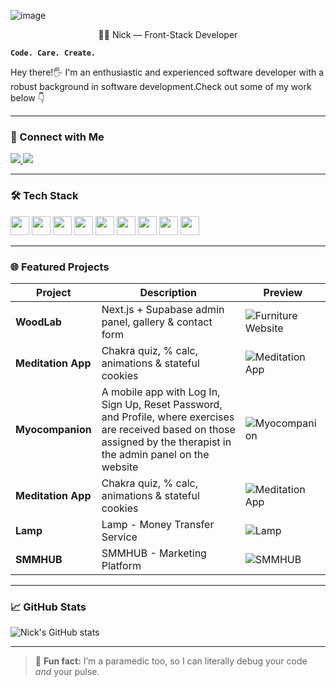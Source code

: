 ![image](https://mikekostivv.web.app/assets/giphy-ad866ee7.gif)

<p align="center"> 👨‍💻 Nick — Front-Stack Developer</p>

**`Code. Care. Create.`**

Hey there!🖐 I'm an enthusiastic and experienced software developer with a robust background in software development.Check out some of my work below 👇

---

### 🔗 Connect with Me

<p align="left">
  <a href="mailto:nikolaykostiv@gmail.com">
    <img src="https://img.shields.io/badge/Email-D14836?style=for-the-badge&logo=gmail&logoColor=white" />
  </a>
  <a href="https://www.upwork.com/freelancers/nickkostiv">
    <img src="https://img.shields.io/badge/Upwork-6fda44?style=for-the-badge&logo=Upwork&logoColor=white" />
  </a>
</p>


---

### 🛠️ Tech Stack

<p align="left">
  <img src="https://cdn.jsdelivr.net/gh/devicons/devicon/icons/javascript/javascript-original.svg" width="30px" />
  <img src="https://cdn.jsdelivr.net/gh/devicons/devicon/icons/typescript/typescript-original.svg" width="30px" />
  <img src="https://cdn.jsdelivr.net/gh/devicons/devicon/icons/react/react-original.svg" width="30px" />
  <img src="https://cdn.jsdelivr.net/gh/devicons/devicon/icons/nextjs/nextjs-original.svg" width="30px" />
  <img src="https://cdn.jsdelivr.net/gh/devicons/devicon/icons/nodejs/nodejs-original.svg" width="30px" />
  <img src="https://cdn.jsdelivr.net/gh/devicons/devicon/icons/tailwindcss/tailwindcss-plain.svg" width="30px" />
  <img src="https://cdn.jsdelivr.net/gh/devicons/devicon/icons/html5/html5-original.svg" width="30px" />
  <img src="https://cdn.jsdelivr.net/gh/devicons/devicon/icons/css3/css3-original.svg" width="30px" />
  <img src="https://cdn.jsdelivr.net/gh/devicons/devicon/icons/github/github-original.svg" width="30px" />
</p>

---

### 🌐 Featured Projects

| Project | Description | Preview |
|--------|-------------|---------|
| **WoodLab** | Next.js + Supabase admin panel, gallery & contact form | ![Furniture Website](https://www.upwork.com/att/download/portfolio/persons/uid/1663895959089111040/profile/projects/files/af15d914-7a5d-4103-b6a7-b372e1b9081f) |
| **Meditation App** | Chakra quiz, % calc, animations & stateful cookies | ![Meditation App](https://www.upwork.com/att/download/portfolio/persons/uid/1663895959089111040/profile/projects/files/2be8e177-6606-481f-af08-3d6f43507d53) |
| **Myocompanion** | A mobile app with Log In, Sign Up, Reset Password, and Profile, where exercises are received based on those assigned by the therapist in the admin panel on the website| ![Myocompanion]([https://www.upwork.com/att/download/portfolio/persons/uid/1663895959089111040/profile/projects/files/2be8e177-6606-481f-af08-3d6f43507d53]) |
| **Meditation App** | Chakra quiz, % calc, animations & stateful cookies | ![Meditation App](https://mikekostivv.web.app/assets/lamp-e115a649.png) |
| **Lamp** | Lamp - Money Transfer Service | ![Lamp](	https://mikekostivv.web.app/assets/lamp-e115a649.png) |
| **SMMHUB** | SMMHUB - Marketing Platform| ![SMMHUB](https://mikekostivv.web.app/assets/smmhub-49fe2990.png) |



---

### 📈 GitHub Stats

![Nick's GitHub stats](https://github-readme-stats.vercel.app/api?username=NickKostiv&show_icons=true&theme=github_dark)

---

> 💬 **Fun fact:** I’m a paramedic too, so I can literally debug your code *and* your pulse.

